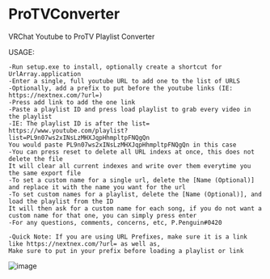 # ProTVConverter
 VRChat Youtube to ProTV Playlist Converter
 
 USAGE:
 
	-Run setup.exe to install, optionally create a shortcut for UrlArray.application
	-Enter a single, full youtube URL to add one to the list of URLS
	-Optionally, add a prefix to put before the youtube links (IE: https://nextnex.com/?url=)
	-Press add link to add the one link
	-Paste a playlist ID and press load playlist to grab every video in the playlist 
	-IE: The playlist ID is after the list= https://www.youtube.com/playlist?list=PL9n07ws2xINsLzMHXJqpHhmpltpFNQgQn
	You would paste PL9n07ws2xINsLzMHXJqpHhmpltpFNQgQn in this case
	-You can press reset to delete all URL indexs at once, this does not delete the file
	It will clear all current indexes and write over them everytime you the same export file
	-To set a custom name for a single url, delete the [Name (Optional)] and replace it with the name you want for the url
	-To set custom names for a playlist, delete the [Name (Optional)], and load the playlist from the ID
	It will then ask for a custom name for each song, if you do not want a custom name for that one, you can simply press enter
 	-For any questions, comments, concerns, etc, P.Penguin#0420
	
	-Quick Note: If you are using URL Prefixes, make sure it is a link like https://nextnex.com/?url= as well as,
	Make sure to put in your prefix before loading a playlist or link

![image](https://user-images.githubusercontent.com/114284668/212461669-486d9c18-39f3-43a8-9be9-60d3dde40dda.png)
